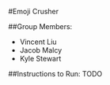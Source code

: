 
#Emoji Crusher

##Group Members:
* Vincent Liu
* Jacob Malcy
* Kyle Stewart

##Instructions to Run:
TODO
